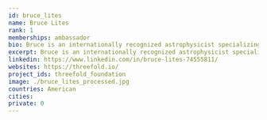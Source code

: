 ```yaml
---
id: bruce_lites
name: Bruce Lites
rank: 1
memberships: ambassador
bio: Bruce is an internationally recognized astrophysicist specializing in studies of the Sun and its magnetic fields. He is best known for leading the development of innovative instrumentation for observing solar magnetic fields, both from the ground and in space. Throughout his career spanning more than 40 years, he has contributed to the advancement of our understanding of the Sun as witnessed by his authorship of over 170 scientific publications in peer-reviewed journals. He received a PhD in Physics and Astrophysics at the University of Colorado, USA, and in retirement he is a Senior Scientist Emeritus and Distinguished Scholar at the National Center for Atmospheric Research, USA. Ambassador fell in love with Threefold I believe that access to a neutral, efficient, and secure internet is essential to the survival of humanity Planet Earth. The ThreeFold foundation is a shining example of facing these challenges with pragmatism and conscience.
excerpt: Bruce is an internationally recognized astrophysicist specializing in studies of the Sun and its magnetic fields.
linkedin: https://www.linkedin.com/in/bruce-lites-74555811/
websites: https://threefold.io/
project_ids: threefold_foundation
image: ./bruce_lites_processed.jpg
countries: American
cities:
private: 0
---
```

